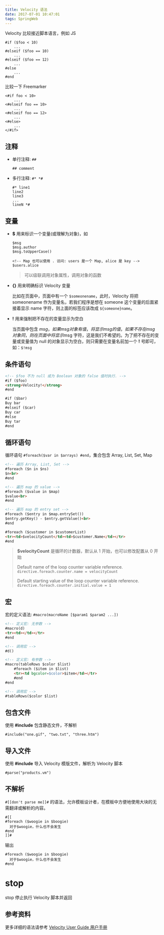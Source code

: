 ```yaml
---
title: Velocity 语法
date: 2017-07-01 10:47:01
tags: SpringWeb
---
```


Velocity 比较接近脚本语言，例如 JS

```
#if ($foo < 10)
    ...
#elseif ($foo == 10)
    ...
#elseif ($foo == 12)
    ...
#else
    ...
#end
```

比较一下 Freemarker

```
<#if foo < 10> 
    ... 
<#elseif foo == 10> 
    ... 
<#elseif foo == 12> 
    ... 
<#else>
    ...
</#if>
```

<!--more-->

## 注释

* 单行注释: `##`

  ```
  ## comment
  ```

* 多行注释: `#* *#`

  ```
  #* line1
  line2
  line3
  ...
  lineN *#
  ```

## 变量

* **$** 用来标识一个变量(或理解为对象)，如

  ```
  $msg
  $msg.author
  $msg.toUpperCase()

  <!-- Map 也可以使用 . 访问: users 是一个 Map, alice 是 key -->
  $users.alice
  ```

  > 可以级联调用对象属性，调用对象的函数

* **{}** 用来明确标识 Velocity 变量

  比如在页面中，页面中有一个 `$someonename`，此时，Velocity 将把someonename 作为变量名，若我们程序是想在 someone 这个变量的后面紧接着显示 name 字符，则上面的标签应该改成 `${someone}name`。

* **!** 用来强制把不存在的变量显示为空白

  当页面中包含 $msg，如果 msg 对象有值，将显示 msg 的值，如果不存在 msg 对象同，则在页面中将显示$msg 字符，这是我们不希望的。为了把不存在的变量或变量值为 null 的对象显示为空白，则只需要在变量名前加一个 **!** 号即可，如：`$!msg`

## 条件语句

```html
<!-- $foo 不为 null 或为 Boolean 对象的 false 值时执行. -->
#if ($foo) 
<strong>Velocity!</strong>
#end

#if ($bar)
Buy bar
#elseif ($car)
Buy car
#else
Buy tar
#end
```

## 循环语句

循环语句 `#foreach($var in $arrays) #end`，集合包含 Array, List, Set, Map

```html
<!-- 遍历 Array, List, Set -->
#foreach ($n in $ns)
$n<br>
#end

<!-- 遍历 map 的 value -->
#foreach ($value in $map)
$value<br>
#end

<!-- 遍历 map 的 entry set -->
#foreach ($entry in $map.entrySet())
$entry.getKey() - $entry.getValue()<br>
#end

#foreach ($customer in $customerList)
<tr><td>$velocityCount</td><td>$customer.Name</td></tr>
#end
```

> **$velocityCount** 是循环的计数器，默认从 1 开始，也可以修改配置从 0 开始
>
> Default name of the loop counter variable reference.
> `directive.foreach.counter.name = velocityCount`
>
> Default starting value of the loop counter variable reference.
> `directive.foreach.counter.initial.value = 1`

## 宏

宏的定义语法: `#macro(macroName [$param1 $param2 ...])`

```html
<!-- 定义宏: 无参数 -->
#macro(d)
<tr><td></td></tr>
#end

<!-- 调用宏 -->
#d()

<!-- 定义宏: 有参数 -->
#macro(tableRows $color $list)
    #foreach ($item in $list)
    <tr><td bgcolor=$color>$item</td></tr>
    #end
#end

<!-- 调用宏 -->
#tableRows($color $list)
```

## 包含文件

使用 **#include**  包含静态文件，不解析

```
#include("one.gif", "two.txt", "three.htm")
```

## 导入文件

使用 **#include** 导入 Velocity 模版文件，解析为 Velocity 脚本

```
#parse("products.vm")
```

## 不解析

`#[[don't parse me]]#` 的语法，允许模板设计者，在模板中方便地使用大块的无需翻译或解析的内容。

```
#[[
#foreach ($woogie in $boogie)
  对于$woogie，什么也不会发生
#end
]]#
```

输出

```
#foreach ($woogie in $boogie)  
  对于$woogie，什么也不会发生
#end
```

# stop

stop 停止执行 Velocity 脚本并返回

## 参考资料

更多详细的语法请参考 [Velocity User Guide 用户手册](http://blog.csdn.net/gaojinshan/article/details/23945879)

